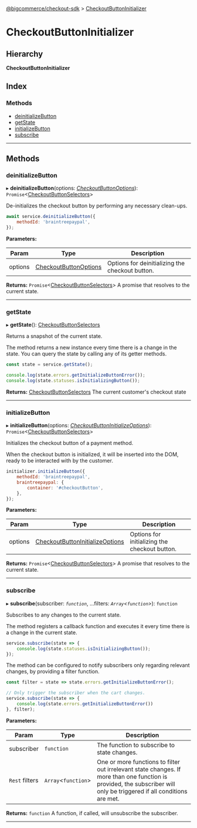 [@bigcommerce/checkout-sdk](../README.md) > [CheckoutButtonInitializer](../classes/checkoutbuttoninitializer.md)

# CheckoutButtonInitializer

## Hierarchy

**CheckoutButtonInitializer**

## Index

### Methods

* [deinitializeButton](checkoutbuttoninitializer.md#deinitializebutton)
* [getState](checkoutbuttoninitializer.md#getstate)
* [initializeButton](checkoutbuttoninitializer.md#initializebutton)
* [subscribe](checkoutbuttoninitializer.md#subscribe)

---

## Methods

<a id="deinitializebutton"></a>

###  deinitializeButton

▸ **deinitializeButton**(options: *[CheckoutButtonOptions](../interfaces/checkoutbuttonoptions.md)*): `Promise`<[CheckoutButtonSelectors](../interfaces/checkoutbuttonselectors.md)>

De-initializes the checkout button by performing any necessary clean-ups.

```js
await service.deinitializeButton({
    methodId: 'braintreepaypal',
});
```

**Parameters:**

| Param | Type | Description |
| ------ | ------ | ------ |
| options | [CheckoutButtonOptions](../interfaces/checkoutbuttonoptions.md) |  Options for deinitializing the checkout button. |

**Returns:** `Promise`<[CheckoutButtonSelectors](../interfaces/checkoutbuttonselectors.md)>
A promise that resolves to the current state.

___
<a id="getstate"></a>

###  getState

▸ **getState**(): [CheckoutButtonSelectors](../interfaces/checkoutbuttonselectors.md)

Returns a snapshot of the current state.

The method returns a new instance every time there is a change in the state. You can query the state by calling any of its getter methods.

```js
const state = service.getState();

console.log(state.errors.getInitializeButtonError());
console.log(state.statuses.isInitializingButton());
```

**Returns:** [CheckoutButtonSelectors](../interfaces/checkoutbuttonselectors.md)
The current customer's checkout state

___
<a id="initializebutton"></a>

###  initializeButton

▸ **initializeButton**(options: *[CheckoutButtonInitializeOptions](../interfaces/checkoutbuttoninitializeoptions.md)*): `Promise`<[CheckoutButtonSelectors](../interfaces/checkoutbuttonselectors.md)>

Initializes the checkout button of a payment method.

When the checkout button is initialized, it will be inserted into the DOM, ready to be interacted with by the customer.

```js
initializer.initializeButton({
    methodId: 'braintreepaypal',
    braintreepaypal: {
        container: '#checkoutButton',
    },
});
```

**Parameters:**

| Param | Type | Description |
| ------ | ------ | ------ |
| options | [CheckoutButtonInitializeOptions](../interfaces/checkoutbuttoninitializeoptions.md) |  Options for initializing the checkout button. |

**Returns:** `Promise`<[CheckoutButtonSelectors](../interfaces/checkoutbuttonselectors.md)>
A promise that resolves to the current state.

___
<a id="subscribe"></a>

###  subscribe

▸ **subscribe**(subscriber: *`function`*, ...filters: *`Array`<`function`>*): `function`

Subscribes to any changes to the current state.

The method registers a callback function and executes it every time there is a change in the current state.

```js
service.subscribe(state => {
    console.log(state.statuses.isInitializingButton());
});
```

The method can be configured to notify subscribers only regarding relevant changes, by providing a filter function.

```js
const filter = state => state.errors.getInitializeButtonError();

// Only trigger the subscriber when the cart changes.
service.subscribe(state => {
    console.log(state.errors.getInitializeButtonError())
}, filter);
```

**Parameters:**

| Param | Type | Description |
| ------ | ------ | ------ |
| subscriber | `function` |  The function to subscribe to state changes. |
| `Rest` filters | `Array`<`function`> |  One or more functions to filter out irrelevant state changes. If more than one function is provided, the subscriber will only be triggered if all conditions are met. |

**Returns:** `function`
A function, if called, will unsubscribe the subscriber.

___

